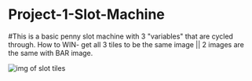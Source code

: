 # Project-1-Slot-Machine

#This is a basic penny slot machine with 3 "variables" that are cycled through. How to WIN-  get all 3 tiles to be the same image || 2 images are the same with BAR image. 

![img of slot tiles](https://casinochap.com/wp-content/uploads/standard-slot-machine-symbols.jpg.webp)

